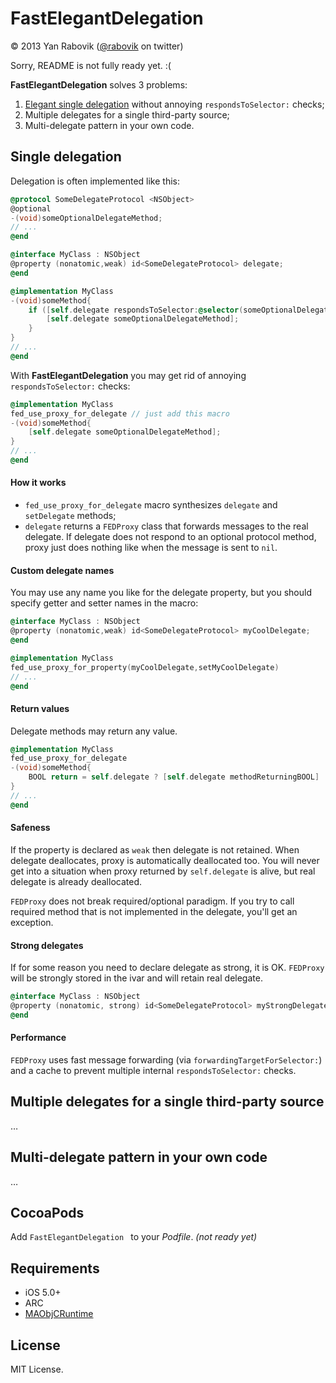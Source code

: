 
# FastElegantDelegation

© 2013 Yan Rabovik ([@rabovik][twitter] on twitter)

Sorry, README is not fully ready yet. :(

**FastElegantDelegation** solves 3 problems:

1. [Elegant single delegation][single] without annoying `respondsToSelector:` checks;
2. Multiple delegates for a single third-party source;
3. Multi-delegate pattern in your own code.

## Single delegation
Delegation is often implemented like this:

```objective-c
@protocol SomeDelegateProtocol <NSObject>
@optional
-(void)someOptionalDelegateMethod;
// ...
@end

@interface MyClass : NSObject
@property (nonatomic,weak) id<SomeDelegateProtocol> delegate;
@end

@implementation MyClass
-(void)someMethod{
    if ([self.delegate respondsToSelector:@selector(someOptionalDelegateMethod)]) {
        [self.delegate someOptionalDelegateMethod];
    }
}
// ...
@end
```

With **FastElegantDelegation** you may get rid of annoying `respondsToSelector:` checks:

```objective-c
@implementation MyClass
fed_use_proxy_for_delegate // just add this macro
-(void)someMethod{
    [self.delegate someOptionalDelegateMethod];
}
// ...
@end
```

#### How it works
* `fed_use_proxy_for_delegate` macro synthesizes `delegate` and `setDelegate` methods;
* `delegate` returns a `FEDProxy` class that forwards messages to the real delegate. If delegate does not respond to an optional protocol method, proxy just does nothing like when the message is sent to `nil`.

#### Custom delegate names
You may use any name you like for the delegate property, but you should specify getter and setter names in the macro:
```objective-c
@interface MyClass : NSObject
@property (nonatomic,weak) id<SomeDelegateProtocol> myCoolDelegate;
@end

@implementation MyClass
fed_use_proxy_for_property(myCoolDelegate,setMyCoolDelegate)
// ...
@end
```

#### Return values
Delegate methods may return any value.
```objective-c
@implementation MyClass
fed_use_proxy_for_delegate
-(void)someMethod{
    BOOL return = self.delegate ? [self.delegate methodReturningBOOL] : YES; // YES by default
}
// ...
@end
```

#### Safeness
If the property is declared as `weak` then delegate is not retained. When delegate deallocates, proxy is automatically deallocated too. You will never get into a situation when proxy returned by `self.delegate` is alive, but real delegate is already deallocated.

`FEDProxy` does not break required/optional paradigm. If you try to call required method that is not implemented in the delegate, you'll get an exception.

#### Strong delegates
If for some reason you need to declare delegate as strong, it is OK. `FEDProxy` will be strongly stored in the ivar and will retain real delegate.

```objective-c
@interface MyClass : NSObject
@property (nonatomic, strong) id<SomeDelegateProtocol> myStrongDelegate;
@end
``` 

#### Performance
`FEDProxy` uses fast message forwarding (via `forwardingTargetForSelector:`) and a cache to prevent multiple internal `respondsToSelector:` checks.

## Multiple delegates for a single third-party source
…

## Multi-delegate pattern in your own code
…

## CocoaPods
Add `FastElegantDelegation ` to your _Podfile_. _(not ready yet)_

## Requirements
* iOS 5.0+
* ARC
* [MAObjCRuntime][MAObjCRuntime]

## License
MIT License.

[twitter]: https://twitter.com/rabovik
[single]: #single-delegation
[MAObjCRuntime]: https://github.com/mikeash/MAObjCRuntime
